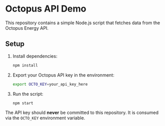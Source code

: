 # Octopus API Demo

This repository contains a simple Node.js script that fetches data from the Octopus Energy API.

## Setup

1. Install dependencies:
   ```bash
   npm install
   ```
2. Export your Octopus API key in the environment:
   ```bash
   export OCTO_KEY=your_api_key_here
   ```
3. Run the script:
   ```bash
   npm start
   ```

The API key should **never** be committed to this repository. It is consumed via the `OCTO_KEY` environment variable.
